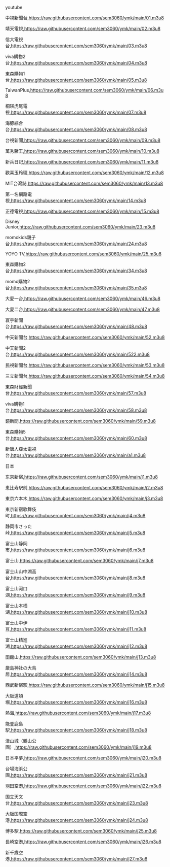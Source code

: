 youtube

中視新聞台,https://raw.githubusercontent.com/sem3060/ymk/main/01.m3u8

靖天電視,https://raw.githubusercontent.com/sem3060/ymk/main/02.m3u8

信大電視台,https://raw.githubusercontent.com/sem3060/ymk/main/03.m3u8

viva購物2台,https://raw.githubusercontent.com/sem3060/ymk/main/04.m3u8

東森購物1台,https://raw.githubusercontent.com/sem3060/ymk/main/05.m3u8

TaiwanPlus,https://raw.githubusercontent.com/sem3060/ymk/main/06.m3u8

桐瑛虎尾電視,https://raw.githubusercontent.com/sem3060/ymk/main/07.m3u8

海豚綜合台,https://raw.githubusercontent.com/sem3060/ymk/main/08.m3u8

台視新聞,https://raw.githubusercontent.com/sem3060/ymk/main/09.m3u8

萬秀豬王,https://raw.githubusercontent.com/sem3060/ymk/main/10.m3u8

新兵日記,https://raw.githubusercontent.com/sem3060/ymk/main/11.m3u8

歡喜玉玲瓏,https://raw.githubusercontent.com/sem3060/ymk/main/12.m3u8

MIT台灣誌,https://raw.githubusercontent.com/sem3060/ymk/main/13.m3u8

第一名網路電視,https://raw.githubusercontent.com/sem3060/ymk/main/14.m3u8

正德電視,https://raw.githubusercontent.com/sem3060/ymk/main/15.m3u8

Disney Junior,https://raw.githubusercontent.com/sem3060/ymk/main/23.m3u8

momokids親子台,https://raw.githubusercontent.com/sem3060/ymk/main/24.m3u8

YOYO TV,https://raw.githubusercontent.com/sem3060/ymk/main/25.m3u8

東森購物2台,https://raw.githubusercontent.com/sem3060/ymk/main/34.m3u8

momo購物2台,https://raw.githubusercontent.com/sem3060/ymk/main/35.m3u8

大愛一台,https://raw.githubusercontent.com/sem3060/ymk/main/46.m3u8

大愛二台,https://raw.githubusercontent.com/sem3060/ymk/main/47.m3u8

寰宇新聞台,https://raw.githubusercontent.com/sem3060/ymk/main/48.m3u8

中天新聞台,https://raw.githubusercontent.com/sem3060/ymk/main/52.m3u8

中天新聞2台,https://raw.githubusercontent.com/sem3060/ymk/main/522.m3u8

民視新聞台,https://raw.githubusercontent.com/sem3060/ymk/main/53.m3u8

三立新聞台,https://raw.githubusercontent.com/sem3060/ymk/main/54.m3u8

東森財經新聞台,https://raw.githubusercontent.com/sem3060/ymk/main/57.m3u8

viva購物1台,https://raw.githubusercontent.com/sem3060/ymk/main/58.m3u8

鏡新聞,https://raw.githubusercontent.com/sem3060/ymk/main/59.m3u8

東森購物5台,https://raw.githubusercontent.com/sem3060/ymk/main/60.m3u8

新唐人亞太電視台,https://raw.githubusercontent.com/sem3060/ymk/main/a1.m3u8

日本

东京新宿,https://raw.githubusercontent.com/sem3060/ymk/main/j1.m3u8

恵比寿駅前,https://raw.githubusercontent.com/sem3060/ymk/main/j2.m3u8

東京六本木,https://raw.githubusercontent.com/sem3060/ymk/main/j3.m3u8

東京新宿歌舞伎町,https://raw.githubusercontent.com/sem3060/ymk/main/j4.m3u8

静岡市さった峠,https://raw.githubusercontent.com/sem3060/ymk/main/j5.m3u8

富士山静岡市,https://raw.githubusercontent.com/sem3060/ymk/main/j6.m3u8

富士山,https://raw.githubusercontent.com/sem3060/ymk/main/j7.m3u8

富士山山中湖高台,https://raw.githubusercontent.com/sem3060/ymk/main/j8.m3u8

富士山河口湖,https://raw.githubusercontent.com/sem3060/ymk/main/j9.m3u8

富士山本栖湖,https://raw.githubusercontent.com/sem3060/ymk/main/j10.m3u8

富士山中伊豆,https://raw.githubusercontent.com/sem3060/ymk/main/j11.m3u8

富士山精進湖,https://raw.githubusercontent.com/sem3060/ymk/main/j12.m3u8

函館山,https://raw.githubusercontent.com/sem3060/ymk/main/j13.m3u8

厳島神社の大鳥居,https://raw.githubusercontent.com/sem3060/ymk/main/j14.m3u8

西武新宿駅,https://raw.githubusercontent.com/sem3060/ymk/main/j15.m3u8

大阪道頓堀,https://raw.githubusercontent.com/sem3060/ymk/main/j16.m3u8

熱海,https://raw.githubusercontent.com/sem3060/ymk/main/j17.m3u8

能登鹿島駅,https://raw.githubusercontent.com/sem3060/ymk/main/j18.m3u8

津山城（鶴山公園）,https://raw.githubusercontent.com/sem3060/ymk/main/j19.m3u8

日本平夢,https://raw.githubusercontent.com/sem3060/ymk/main/j20.m3u8

台場海浜公園,https://raw.githubusercontent.com/sem3060/ymk/main/j21.m3u8

羽田空港,https://raw.githubusercontent.com/sem3060/ymk/main/j22.m3u8

国立天文台,https://raw.githubusercontent.com/sem3060/ymk/main/j23.m3u8

大阪国際空港,https://raw.githubusercontent.com/sem3060/ymk/main/j24.m3u8

博多駅,https://raw.githubusercontent.com/sem3060/ymk/main/j25.m3u8

長崎空港,https://raw.githubusercontent.com/sem3060/ymk/main/j26.m3u8

新千歳空港,https://raw.githubusercontent.com/sem3060/ymk/main/j27.m3u8
